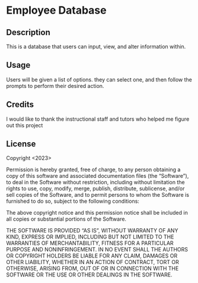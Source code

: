 # Employee Database

## Description
This is a database that users can input, view, and alter information within.

## Usage
Users will be given a list of options. they can select one, and then follow the prompts to perform their desired action.

## Credits
I would like to thank the instructional staff and tutors who helped me figure out this project

## License
Copyright <2023> <Jason Navon>

Permission is hereby granted, free of charge, to any person obtaining a copy of this software and associated documentation files (the “Software”), to deal in the Software without restriction, including without limitation the rights to use, copy, modify, merge, publish, distribute, sublicense, and/or sell copies of the Software, and to permit persons to whom the Software is furnished to do so, subject to the following conditions:

The above copyright notice and this permission notice shall be included in all copies or substantial portions of the Software.

THE SOFTWARE IS PROVIDED “AS IS”, WITHOUT WARRANTY OF ANY KIND, EXPRESS OR IMPLIED, INCLUDING BUT NOT LIMITED TO THE WARRANTIES OF MERCHANTABILITY, FITNESS FOR A PARTICULAR PURPOSE AND NONINFRINGEMENT. IN NO EVENT SHALL THE AUTHORS OR COPYRIGHT HOLDERS BE LIABLE FOR ANY CLAIM, DAMAGES OR OTHER LIABILITY, WHETHER IN AN ACTION OF CONTRACT, TORT OR OTHERWISE, ARISING FROM, OUT OF OR IN CONNECTION WITH THE SOFTWARE OR THE USE OR OTHER DEALINGS IN THE SOFTWARE.